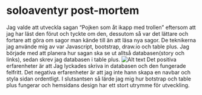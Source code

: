 # soloaventyr post-mortem
Jag valde att utveckla sagan “Pojken som åt ikapp med trollen” eftersom att  jag har läst den förut och tyckte om den, dessutom så var det lättare och fortare att göra om sagor man kände till än att läsa nya sagor. 
De teknikerna jag använde mig av var Javascript, bootstrap, draw.io och table plus. Jag började med att planera hur sagan ska se ut alltså databasen(story och links), sedan skrev jag databasen i table plus.
![Alt text](C:/code/speed/Soloäventyr.png?raw=true"planering")
Det positiva erfarenheter är att Jag lyckades skriva in databasen och den fungerade felfritt.
Det negativa erfarenheter är att jag inte hann skapa en navbar och styla sidan ordentligt. 
I slutsantsen så lärde jag mig hur botstrap och table plus fungerar och hemsidans design har ett stort utrymme för utveckling.
